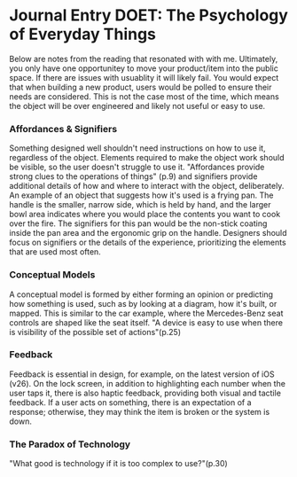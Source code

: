 # Journal Entry DOET: The Psychology of Everyday Things

Below are notes from the reading that resonated with with me. 
Ultimately, you only have one opportunitey to move your product/item into the public space. If there are issues with usuablity it will likely fail. You would expect that when building a new product, users would be polled to ensure their needs are considered. This is not the case most of the time, which means the object will be over engineered and likely not useful or easy to use.

### Affordances & Signifiers
Something designed well shouldn't need instructions on how to use it, regardless of the object. Elements required to make the object work should be visible, so the user doesn't struggle to use it. "Affordances provide strong clues to the operations of things" (p.9) and signifiers provide additional details of how and where to interact with the object, deliberately. An example of an object that suggests how it's used is a frying pan. The handle is the smaller, narrow side, which is held by hand, and the larger bowl area indicates where you would place the contents you want to cook over the fire. The signifiers for this pan would be the non-stick coating inside the pan area and the ergonomic grip on the handle. Designers should focus on signifiers or the details of the experience, prioritizing the elements that are used most often.

### Conceptual Models
A conceptual model is formed by either forming an opinion or predicting how something is used, such as by looking at a diagram, how it's built, or mapped. This is similar to the car example, where the Mercedes-Benz seat controls are shaped like the seat itself. "A device is easy to use when there is visibility of the possible set of actions"(p.25)  

### Feedback
Feedback is essential in design, for example, on the latest version of iOS (v26). On the lock screen, in addition to highlighting each number when the user taps it, there is also haptic feedback, providing both visual and tactile feedback. If a user acts on something, there is an expectation of a response; otherwise, they may think the item is broken or the system is down.

### The Paradox of Technology
"What good is technology if it is too complex to use?"(p.30)

